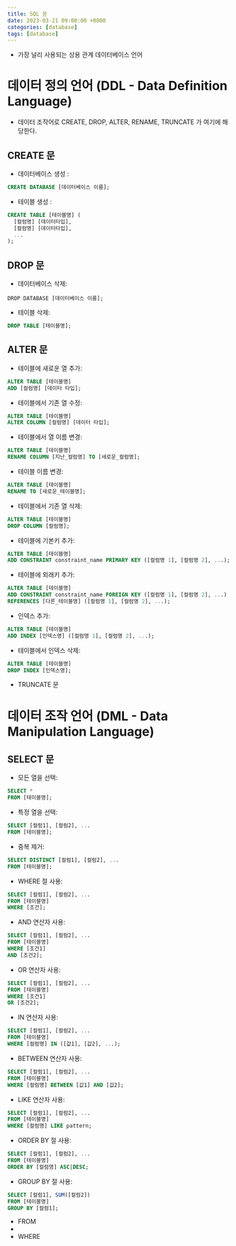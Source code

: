 ```yaml
---
title: SQL 문
date: 2023-03-21 09:00:00 +0800
categories: [database]
tags: [database]
---
```


- 가장 널리 사용되는 상용 관계 데이터베이스 언어

# 데이터 정의 언어 (DDL - Data Definition Language)
- 데이터 조작어로 CREATE, DROP, ALTER, RENAME, TRUNCATE 가 여기에 해당한다.

## CREATE 문
  - 데이터베이스 생성 :

  ```sql
  CREATE DATABASE [데이터베이스 이름];
  ```

  - 테이블 생성 :

  ```sql
  CREATE TABLE [테이블명] (
    [컬럼명] [데이터타입],
    [컬럼명] [데이터타입],
    ...
  );
  ```

## DROP 문
  - 데이터베이스 삭제:

  ```sql럼
  DROP DATABASE [데이터베이스 이름];
  ```

  - 테이블 삭제:

  ```sql
  DROP TABLE [테이블명];
  ```
## ALTER 문

  - 테이블에 새로운 열 추가:

  ```sql
  ALTER TABLE [테이블명]
  ADD [컬럼명] [데이터 타입];
  ```

  - 테이블에서 기존 열 수정:

  ```sql
  ALTER TABLE [테이블명]
  ALTER COLUMN [컬럼명] [데이터 타입];
  ```

  - 테이블에서 열 이름 변경:

  ```sql
  ALTER TABLE [테이블명]
  RENAME COLUMN [지난_컬럼명] TO [새로운_컬럼명];
  ```

  - 테이블 이름 변경:

  ```sql
  ALTER TABLE [테이블명]
  RENAME TO [새로운_테이블명];
  ```

  - 테이블에서 기존 열 삭제:

  ```sql
  ALTER TABLE [테이블명]
  DROP COLUMN [컬럼명];
  ```

  - 테이블에 기본키 추가:

  ```sql
  ALTER TABLE [테이블명]
  ADD CONSTRAINT constraint_name PRIMARY KEY ([컬럼명 1], [컬럼명 2], ...);
  ```

  - 테이블에 외래키 추가:

  ```sql
  ALTER TABLE [테이블명]
  ADD CONSTRAINT constraint_name FOREIGN KEY ([컬럼명 1], [컬럼명 2], ...)
  REFERENCES [다른_테이블명] ([컬럼명 1], [컬럼명 2], ...);
  ```

  - 인덱스 추가:

  ```sql
  ALTER TABLE [테이블명]
  ADD INDEX [인덱스명] ([컬럼명 1], [컬럼명 2], ...);
  ```

  - 테이블에서 인덱스 삭제:

  ```sql
  ALTER TABLE [테이블명]
  DROP INDEX [인덱스명];
  ```
- TRUNCATE 문

# 데이터 조작 언어 (DML - Data Manipulation Language)

## SELECT 문
  - 모든 열을 선택:
  ```sql
  SELECT *
  FROM [테이블명];
  ```
  - 특정 열을 선택:
  ```sql
  SELECT [컬럼1], [컬럼2], ...
  FROM [테이블명];
  ```
  - 중복 제거:
  ```sql
  SELECT DISTINCT [컬럼1], [컬럼2], ...
  FROM [테이블명];
  ```
  - WHERE 절 사용:
  ```sql
  SELECT [컬럼1], [컬럼2], ...
  FROM [테이블명]
  WHERE [조건];
  ```
  - AND 연산자 사용:
  ```sql
  SELECT [컬럼1], [컬럼2], ...
  FROM [테이블명]
  WHERE [조건1]
  AND [조건2];
  ```
  - OR 연산자 사용:
  ```sql
  SELECT [컬럼1], [컬럼2], ...
  FROM [테이블명]
  WHERE [조건1]
  OR [조건2];
  ```
  - IN 연산자 사용:
  ```sql
  SELECT [컬럼1], [컬럼2], ...
  FROM [테이블명]
  WHERE [컬럼명] IN ([값1], [값2], ...);
  ```
  - BETWEEN 연산자 사용:
  ```sql
  SELECT [컬럼1], [컬럼2], ...
  FROM [테이블명]
  WHERE [컬럼명] BETWEEN [값1] AND [값2];
  ```
  - LIKE 연산자 사용:
  ```sql
  SELECT [컬럼1], [컬럼2], ...
  FROM [테이블명]
  WHERE [컬럼명] LIKE pattern;
  ```
  - ORDER BY 절 사용:
  ```sql
  SELECT [컬럼1], [컬럼2], ...
  FROM [테이블명]
  ORDER BY [컬럼명] ASC|DESC;
  ```
  - GROUP BY 절 사용:
  ```sql
  SELECT [컬럼1], SUM([컬럼2])
  FROM [테이블명]
  GROUP BY [컬럼1];
  ```
- FROM
-
- WHERE

